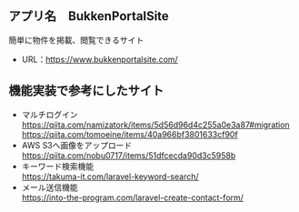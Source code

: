 ## アプリ名　BukkenPortalSite

簡単に物件を掲載、閲覧できるサイト

- URL：https://www.bukkenportalsite.com/

## 機能実装で参考にしたサイト
- マルチログイン <br>
https://qiita.com/namizatork/items/5d56d96d4c255a0e3a87#migration <br>
https://qiita.com/tomoeine/items/40a966bf3801633cf90f
- AWS S3へ画像をアップロード <br>
https://qiita.com/nobu0717/items/51dfcecda90d3c5958b
- キーワード検索機能 <br>
https://takuma-it.com/laravel-keyword-search/
- メール送信機能 <br>
https://into-the-program.com/laravel-create-contact-form/
